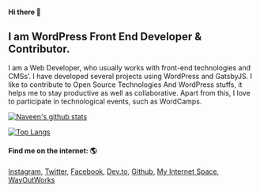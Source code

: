 #### Hi there 👋
I am WordPress Front End Developer & Contributor.
---

I am a Web Developer, who usually works with front-end technologies and CMSs’. I have developed several projects using WordPress and GatsbyJS. I like to contribute to Open Source Technologies And WordPress stuffs, it helps me to stay productive as well as collaborative. Apart from this, I love to participate in technological events, such as WordCamps.

[![Naveen's github stats](https://github-readme-stats.vercel.app/api?username=naveenkharwar)](https://github.com/anuraghazra/github-readme-stats)

[![Top Langs](https://github-readme-stats.vercel.app/api/top-langs/?username=naveenkharwar&layout=compact)](https://github.com/anuraghazra/github-readme-stats)

#### Find me on the internet: 🌎
[Instagram](https://www.instagram.com/naveenkharwar.dev), [Twitter](https://twitter.com/naveenkharwar0), [Facebook](https://www.facebook.com/naveenkharwar.dev), [Dev.to](https://dev.to/naveenkharwar), [Github](https://github.com/NaveenKharwar), [My Internet Space](https://www.naveenkharwar.dev), [WayOutWorks](https://www.wayoutworks.in)

